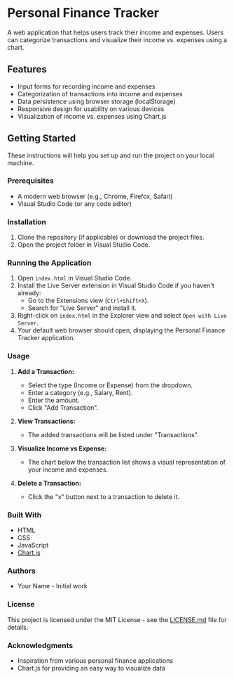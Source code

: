 # Personal Finance Tracker

A web application that helps users track their income and expenses. Users can categorize transactions and visualize their income vs. expenses using a chart.

## Features

- Input forms for recording income and expenses
- Categorization of transactions into income and expenses
- Data persistence using browser storage (localStorage)
- Responsive design for usability on various devices
- Visualization of income vs. expenses using Chart.js

## Getting Started

These instructions will help you set up and run the project on your local machine.

### Prerequisites

- A modern web browser (e.g., Chrome, Firefox, Safari)
- Visual Studio Code (or any code editor)

### Installation

1. Clone the repository (if applicable) or download the project files.
2. Open the project folder in Visual Studio Code.

### Running the Application

1. Open `index.html` in Visual Studio Code.
2. Install the Live Server extension in Visual Studio Code if you haven't already:
   - Go to the Extensions view (`Ctrl+Shift+X`).
   - Search for "Live Server" and install it.
3. Right-click on `index.html` in the Explorer view and select `Open with Live Server`.
4. Your default web browser should open, displaying the Personal Finance Tracker application.

### Usage

1. **Add a Transaction:**
   - Select the type (Income or Expense) from the dropdown.
   - Enter a category (e.g., Salary, Rent).
   - Enter the amount.
   - Click "Add Transaction".

2. **View Transactions:**
   - The added transactions will be listed under "Transactions".

3. **Visualize Income vs Expense:**
   - The chart below the transaction list shows a visual representation of your income and expenses.

4. **Delete a Transaction:**
   - Click the "x" button next to a transaction to delete it.

### Built With

- HTML
- CSS
- JavaScript
- [Chart.js](https://www.chartjs.org/)

### Authors

- Your Name - Initial work

### License

This project is licensed under the MIT License - see the [LICENSE.md](LICENSE.md) file for details.

### Acknowledgments

- Inspiration from various personal finance applications
- Chart.js for providing an easy way to visualize data
